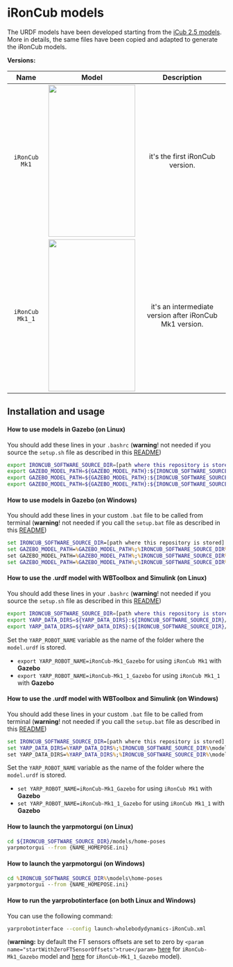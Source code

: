 # iRonCub models

The URDF models have been developed starting from the [iCub 2.5 models](https://github.com/robotology/icub-models/tree/master/iCub/robots). More in details, the same files have been copied and adapted to generate the iRonCub models.

**Versions:**

Name | Model | Description
:-------------------------:|:-------------------------:|:-------------------------:
`iRonCub Mk1` | <img src="https://user-images.githubusercontent.com/12396934/218821834-02fd6640-1772-441d-9a6d-eca258db1ba3.png" width="200" height="350" /> | it's the first iRonCub version.
`iRonCub Mk1_1` | <img src="https://user-images.githubusercontent.com/12396934/218819957-0a8ef0eb-da94-40b3-a16d-b51596c79427.png" width="200" height="350" /> | it's an intermediate version after iRonCub Mk1 version.

## Installation and usage

#### How to use models in Gazebo (on Linux)

You should add these lines in your `.bashrc` (**warning**! not needed if you source the `setup.sh` file as described in this [README](../README.md#setup-the-enviroment))

``` bash
export IRONCUB_SOFTWARE_SOURCE_DIR=[path where this repository is stored]
export GAZEBO_MODEL_PATH=${GAZEBO_MODEL_PATH}:${IRONCUB_SOFTWARE_SOURCE_DIR}/models/
export GAZEBO_MODEL_PATH=${GAZEBO_MODEL_PATH}:${IRONCUB_SOFTWARE_SOURCE_DIR}/models/iRonCub-Mk1/iRonCub/robots
export GAZEBO_MODEL_PATH=${GAZEBO_MODEL_PATH}:${IRONCUB_SOFTWARE_SOURCE_DIR}/models/iRonCub-Mk1_1/iRonCub/robots
```

#### How to use models in Gazebo (on Windows)

You should add these lines in your custom `.bat` file to be called from terminal (**warning**! not needed if you call the `setup.bat` file as described in this [README](../README.md#create-the-setupbat-file))

``` cmd
set IRONCUB_SOFTWARE_SOURCE_DIR=[path where this repository is stored]
set GAZEBO_MODEL_PATH=%GAZEBO_MODEL_PATH%;%IRONCUB_SOFTWARE_SOURCE_DIR%\models\
set GAZEBO_MODEL_PATH=%GAZEBO_MODEL_PATH%;%IRONCUB_SOFTWARE_SOURCE_DIR%\models\iRonCub-Mk1\iRonCub\robots
set GAZEBO_MODEL_PATH=%GAZEBO_MODEL_PATH%;%IRONCUB_SOFTWARE_SOURCE_DIR%\models\iRonCub-Mk1_1\iRonCub\robots
```

#### How to use the .urdf model with WBToolbox and Simulink (on Linux)

You should add these lines in your `.bashrc` (**warning**! not needed if you source the `setup.sh` file as described in this [README](../README.md#setup-the-enviroment))

``` bash
export IRONCUB_SOFTWARE_SOURCE_DIR=[path where this repository is stored]
export YARP_DATA_DIRS=${YARP_DATA_DIRS}:${IRONCUB_SOFTWARE_SOURCE_DIR}/models/iRonCub-Mk1/iRonCub/
export YARP_DATA_DIRS=${YARP_DATA_DIRS}:${IRONCUB_SOFTWARE_SOURCE_DIR}/models/iRonCub-Mk1_1/iRonCub/
```

Set the `YARP_ROBOT_NAME` variable as the name of the folder where the `model.urdf` is stored.
- `export YARP_ROBOT_NAME=iRonCub-Mk1_Gazebo` for using `iRonCub Mk1` with **Gazebo**
- `export YARP_ROBOT_NAME=iRonCub-Mk1_1_Gazebo` for using `iRonCub Mk1_1` with **Gazebo**

#### How to use the .urdf model with WBToolbox and Simulink (on Windows)
You should add these lines in your custom `.bat` file to be called from terminal (**warning**! not needed if you call the `setup.bat` file as described in this [README](../README.md#create-the-setupbat-file))

``` cmd
set IRONCUB_SOFTWARE_SOURCE_DIR=[path where this repository is stored]
set YARP_DATA_DIRS=%YARP_DATA_DIRS%;%IRONCUB_SOFTWARE_SOURCE_DIR%\models\iRonCub-Mk1\iRonCub\
set YARP_DATA_DIRS=%YARP_DATA_DIRS%;%IRONCUB_SOFTWARE_SOURCE_DIR%\models\iRonCub-Mk1_1\iRonCub\
```

Set the `YARP_ROBOT_NAME` variable as the name of the folder where the `model.urdf` is stored.
- `set YARP_ROBOT_NAME=iRonCub-Mk1_Gazebo` for using `iRonCub Mk1` with **Gazebo**
- `set YARP_ROBOT_NAME=iRonCub-Mk1_1_Gazebo` for using `iRonCub Mk1_1` with **Gazebo**

#### How to launch the yarpmotorgui (on Linux)

``` bash
cd ${IRONCUB_SOFTWARE_SOURCE_DIR}/models/home-poses
yarpmotorgui --from {NAME_HOMEPOSE.ini}
```

#### How to launch the yarpmotorgui (on Windows)

``` cmd
cd %IRONCUB_SOFTWARE_SOURCE_DIR%\models\home-poses
yarpmotorgui --from {NAME_HOMEPOSE.ini}
```

#### How to run the yarprobotinterface (on both Linux and Windows)

You can use the following command:
``` bash
yarprobotinterface --config launch-wholebodydynamics-iRonCub.xml
```
(**warning:** by default the FT sensors offsets are set to zero by ```<param name="startWithZeroFTSensorOffsets">true</param>``` [here](./iRonCub-Mk1/iRonCub/robots/iRonCub-Mk1_Gazebo/estimators/wholebodydynamics-external-iRonCub.xml#L18) for `iRonCub-Mk1_Gazebo` model and [here](./iRonCub-Mk1_1/iRonCub/robots/iRonCub-Mk1_1_Gazebo/estimators/wholebodydynamics-external-iRonCub.xml#L18) for `iRonCub-Mk1_1_Gazebo` model).
 